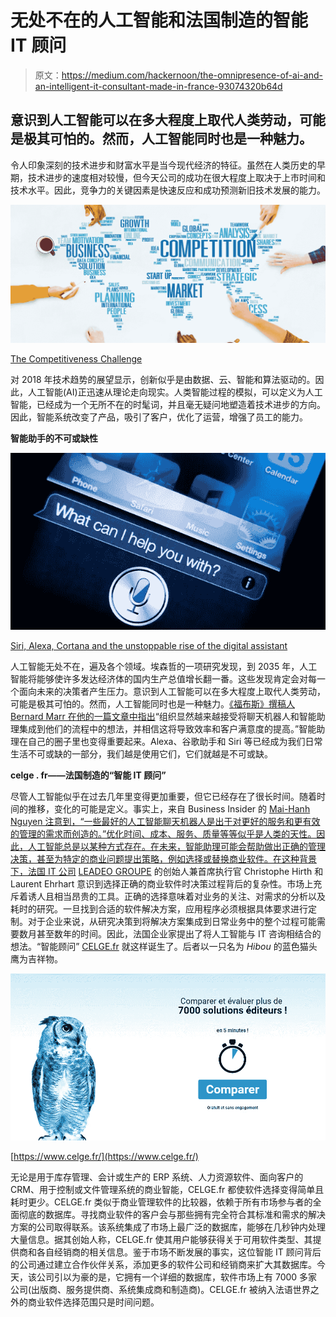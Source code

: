 # 无处不在的人工智能和法国制造的智能 IT 顾问

> 原文：<https://medium.com/hackernoon/the-omnipresence-of-ai-and-an-intelligent-it-consultant-made-in-france-93074320b64d>

## 意识到人工智能可以在多大程度上取代人类劳动，可能是极其可怕的。然而，人工智能同时也是一种魅力。

令人印象深刻的技术进步和财富水平是当今现代经济的特征。虽然在人类历史的早期，技术进步的速度相对较慢，但今天公司的成功在很大程度上取决于上市时间和技术水平。因此，竞争力的关键因素是快速反应和成功预测新旧技术发展的能力。

![](img/c38edcb5d8cd8eaeb884f9cae506f4aa.png)

[The Competitiveness Challenge](https://www.imd.org/research-knowledge/articles/the-competitiveness-challenge/)

对 2018 年技术趋势的展望显示，创新似乎是由数据、云、智能和算法驱动的。因此，人工智能(AI)正迅速从理论走向现实。人类智能过程的模拟，可以定义为人工智能，已经成为一个无所不在的时髦词，并且毫无疑问地塑造着技术进步的方向。因此，智能系统改变了产品，吸引了客户，优化了运营，增强了员工的能力。

**智能助手的不可或缺性**

![](img/7243f576f1c1941aad34cfb96361a55b.png)

[Siri, Alexa, Cortana and the unstoppable rise of the digital assistant](https://www.afr.com/technology/apps/business/siri-alexa-cortana-and-the-unstoppable-rise-of-the-digital-assistant-20160925-grnxvj)

人工智能无处不在，遍及各个领域。埃森哲的一项研究发现，到 2035 年，人工智能将能够使许多发达经济体的国内生产总值增长翻一番。这些发现肯定会对每一个面向未来的决策者产生压力。意识到人工智能可以在多大程度上取代人类劳动，可能是极其可怕的。然而，人工智能同时也是一种魅力。[《福布斯》撰稿人 Bernard Marr 在他的一篇文章中指出](https://www.forbes.com/sites/bernardmarr/2018/05/18/how-artificial-intelligence-is-making-chatbots-better-for-businesses/#7ec7c36e4e72)“组织显然越来越接受将聊天机器人和智能助理集成到他们的流程中的想法，并相信这将导致效率和客户满意度的提高。”智能助理在自己的圈子里也变得重要起来。Alexa、谷歌助手和 Siri 等已经成为我们日常生活不可或缺的一部分，我们越是使用它们，它们就越是不可或缺。

**celge . fr——法国制造的“智能 IT 顾问”**

尽管人工智能似乎在过去几年里变得更加重要，但它已经存在了很长时间。随着时间的推移，变化的可能是定义。事实上，来自 Business Insider 的 [Mai-Hanh Nguyen 注意到，“一些最好的人工智能聊天机器人是出于对更好的服务和更有效的管理的需求而创造的。”优化时间、成本、服务、质量等等似乎是人类的天性。因此，人工智能总是以某种方式存在。在未来，智能助理可能会帮助做出正确的管理决策，甚至为特定的商业问题提出策略，例如选择或替换商业软件。在这种背景下，法国 IT 公司](https://www.businessinsider.com/best-ai-chatbots-online-robot-chat-2017-10) [LEADEO GROUPE](https://www.leadeo.fr) 的创始人兼首席执行官 Christophe Hirth 和 Laurent Ehrhart 意识到选择正确的商业软件时决策过程背后的复杂性。市场上充斥着诱人且相当昂贵的工具。正确的选择意味着对业务的关注、对需求的分析以及耗时的研究。一旦找到合适的软件解决方案，应用程序必须根据具体要求进行定制。对于企业来说，从研究决策到将解决方案集成到日常业务中的整个过程可能需要数月甚至数年的时间。因此，法国企业家提出了将人工智能与 IT 咨询相结合的想法。“智能顾问” [CELGE.fr](https://www.celge.fr) 就这样诞生了。后者以一只名为 *Hibou* 的蓝色猫头鹰为吉祥物。

![](img/dbbe6ba0063928d650d8333a6116dc22.png)

[https://www.celge.fr/](https://www.celge.fr/)

无论是用于库存管理、会计或生产的 ERP 系统、人力资源软件、面向客户的 CRM、用于控制或文件管理系统的商业智能，CELGE.fr 都使软件选择变得简单且耗时更少。CELGE.fr 类似于商业管理软件的比较器，依赖于所有市场参与者的全面彻底的数据库。寻找商业软件的客户会与那些拥有完全符合其标准和需求的解决方案的公司取得联系。该系统集成了市场上最广泛的数据库，能够在几秒钟内处理大量信息。据其创始人称，CELGE.fr 使其用户能够获得关于可用软件类型、其提供商和各自经销商的相关信息。鉴于市场不断发展的事实，这位智能 IT 顾问背后的公司通过建立合作伙伴关系，添加更多的软件公司和经销商来扩大其数据库。今天，该公司引以为豪的是，它拥有一个详细的数据库，软件市场上有 7000 多家公司(出版商、服务提供商、系统集成商和制造商)。CELGE.fr 被纳入法语世界之外的商业软件选择范围只是时间问题。